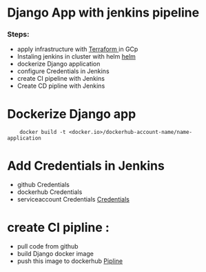 # Django App with jenkins pipeline
### Steps:

- apply infrastructure with [Terraform ](https://github.com/Alialshemy/iti_final_project.git) in GCp 
- Instaling jenkins in cluster with helm [helm](https://github.com/Alialshemy/iti_final_project.git)  
- dockerize Django application
- configure Credentials in Jenkins
- create CI pipeline with Jenkins
- Create CD pipline with  Jenkins

# Dockerize Django app
```
    docker build -t <docker.io>/dockerhub-account-name/name-application
```
# Add Credentials in Jenkins
 - github Credentials
 - dockerhub Credentials
 - serviceaccount Credentials
 [Credentials](https://github.com/Alialshemy/Django_app/blob/main/images/Credentials.png)
# create CI pipline :
  -  pull code from github 
  -  build Django docker image 
  -  push this image to dockerhub
  [Pipline](https://github.com/Alialshemy/Django_app/blob/main/images/CI.png)




